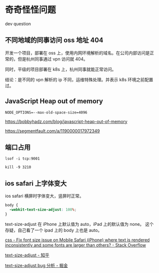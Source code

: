# 奇奇怪怪问题

dev question

## 不同地域的同事访问 oss 地址 404

开发一个项目，部署在 oss 上，使用内网环境解析的域名。在公司内部访问是正常的，但是杭州同事通过 vpn 访问就 404。

同时，平级的项目部署在 k8s 上，杭州同事就能正常访问。

结论：是不同的 vpn 解析的 ip 不同，运维特殊处理。并表示 k8s 环境之前配置过。

## JavaScript Heap out of memory

```
NODE_OPTIONS=--max-old-space-size=4096
```

<https://bobbyhadz.com/blog/javascript-heap-out-of-memory>

<https://segmentfault.com/a/1190000017972349>

## 端口占用

```shell
lsof -i tcp:9001

kill -9 3210
```

## ios safari 上字体变大

ios safari 横屏时字体变大，竖屏时正常。

```css
body {
  -webkit-text-size-adjust: 100%;
}
```

text-size-adjust 在 iPhone 上默认值为 auto，iPad 上的默认值为 none。
这个存疑，自己看了一个 ipad 上的 body 上也是 auto。

[css - Fix font size issue on Mobile Safari (iPhone) where text is rendered inconsistently and some fonts are larger than others? - Stack Overflow](https://stackoverflow.com/questions/5303263/fix-font-size-issue-on-mobile-safari-iphone-where-text-is-rendered-inconsisten)

[text-size-adjust - 知乎](https://zhuanlan.zhihu.com/p/36545720)

[text-size-adjust bug 分析 - 掘金](https://juejin.cn/post/6844903648103759880)
